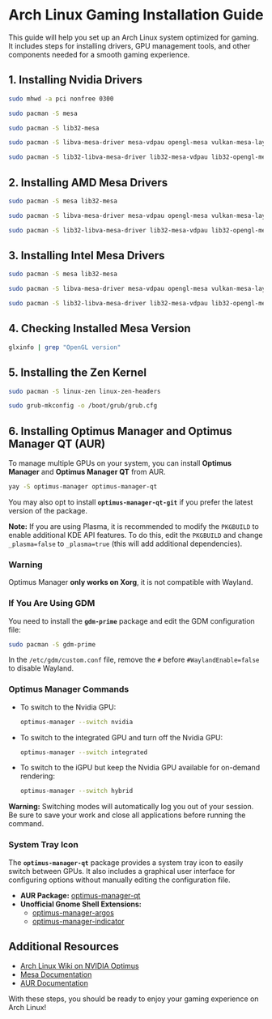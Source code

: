 # Arch Linux Gaming Installation Guide

This guide will help you set up an Arch Linux system optimized for gaming. It includes steps for installing drivers, GPU management tools, and other components needed for a smooth gaming experience.

## 1. Installing Nvidia Drivers

```bash
sudo mhwd -a pci nonfree 0300
```

```bash
sudo pacman -S mesa
```

```bash
sudo pacman -S lib32-mesa
```

```bash
sudo pacman -S libva-mesa-driver mesa-vdpau opengl-mesa vulkan-mesa-layers mesa-demos vulkan-tools
```

```bash
sudo pacman -S lib32-libva-mesa-driver lib32-mesa-vdpau lib32-opengl-mesa lib32-vulkan-mesa-layers lib32-mesa-demos
```

## 2. Installing AMD Mesa Drivers

```bash
sudo pacman -S mesa lib32-mesa
```

```bash
sudo pacman -S libva-mesa-driver mesa-vdpau opengl-mesa vulkan-mesa-layers mesa-demos vulkan-tools vulkan-radeon
```

```bash
sudo pacman -S lib32-libva-mesa-driver lib32-mesa-vdpau lib32-opengl-mesa lib32-vulkan-mesa-layers lib32-mesa-demos lib32-vulkan-radeon
```

## 3. Installing Intel Mesa Drivers

```bash
sudo pacman -S mesa lib32-mesa
```

```bash
sudo pacman -S libva-mesa-driver mesa-vdpau opengl-mesa vulkan-mesa-layers mesa-demos vulkan-tools vulkan-intel
```

```bash
sudo pacman -S lib32-libva-mesa-driver lib32-mesa-vdpau lib32-opengl-mesa lib32-vulkan-mesa-layers lib32-mesa-demos
```

## 4. Checking Installed Mesa Version

```bash
glxinfo | grep "OpenGL version"
```

## 5. Installing the Zen Kernel

```bash
sudo pacman -S linux-zen linux-zen-headers
```

```bash
sudo grub-mkconfig -o /boot/grub/grub.cfg
```

## 6. Installing Optimus Manager and Optimus Manager QT (AUR)

To manage multiple GPUs on your system, you can install **Optimus Manager** and **Optimus Manager QT** from AUR.

```bash
yay -S optimus-manager optimus-manager-qt
```

You may also opt to install **`optimus-manager-qt-git`** if you prefer the latest version of the package.

**Note:** If you are using Plasma, it is recommended to modify the `PKGBUILD` to enable additional KDE API features. To do this, edit the `PKGBUILD` and change `_plasma=false` to `_plasma=true` (this will add additional dependencies).

### Warning

Optimus Manager **only works on Xorg**, it is not compatible with Wayland.

### If You Are Using GDM

You need to install the **`gdm-prime`** package and edit the GDM configuration file:

```bash
sudo pacman -S gdm-prime
```

In the `/etc/gdm/custom.conf` file, remove the `#` before `#WaylandEnable=false` to disable Wayland.

### Optimus Manager Commands

- To switch to the Nvidia GPU:

  ```bash
  optimus-manager --switch nvidia
  ```

- To switch to the integrated GPU and turn off the Nvidia GPU:

  ```bash
  optimus-manager --switch integrated
  ```

- To switch to the iGPU but keep the Nvidia GPU available for on-demand rendering:

  ```bash
  optimus-manager --switch hybrid
  ```

**Warning:** Switching modes will automatically log you out of your session. Be sure to save your work and close all applications before running the command.

### System Tray Icon

The **`optimus-manager-qt`** package provides a system tray icon to easily switch between GPUs. It also includes a graphical user interface for configuring options without manually editing the configuration file.

- **AUR Package:** [optimus-manager-qt](https://aur.archlinux.org/packages/optimus-manager-qt)
- **Unofficial Gnome Shell Extensions:**
  - [optimus-manager-argos](https://github.com/inzar98/optimus-manager-argos)
  - [optimus-manager-indicator](https://github.com/andr3slelouch/optimus-manager-indicator)

## Additional Resources

- [Arch Linux Wiki on NVIDIA Optimus](https://wiki.archlinux.org/title/NVIDIA_Optimus)
- [Mesa Documentation](https://www.mesa3d.org/)
- [AUR Documentation](https://wiki.archlinux.org/title/Arch_User_Repository)

With these steps, you should be ready to enjoy your gaming experience on Arch Linux!
